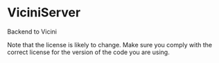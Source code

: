 # ViciniServer
Backend to Vicini

Note that the license is likely to change. Make sure you comply with the correct license for the version of the code you are using.
